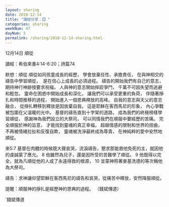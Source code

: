```yaml
---
layout: sharing
date: 2018-12-14
title: "讀經分享：【】"
categories: sharing
weekNum: 47
dayNum: 5
permalink: /sharing/2018-12-14-sharing.html
---
```

12月14日 順從

讀經：希伯來書4:14-6:20；詩篇74

默想：順從
順從如同孩童成長的經歷，
學會放棄任性、承擔責任，
在與神相交的禱告中學習順從， 
是在信心上成長的必須過程。
禱告的開始我們有自己的意志，
期待神行神跡按要求祝福，
人與神的意志開始摔跤爭鬥，
千萬不可因失望而逃避和輕忽。
靈命在困惑中開始成長和深化，
讓我們可以承受更重的負荷，
伴隨著掙扎和時間推移的過程，
開始進入一個恩典釋放的高峰。
自我的意志與天父的意志融合，
從掙扎轉移到釋放是因放棄自我，
這是耶穌在客西馬尼的形象，
內心爭戰被包圍在父溫暖的光中。
基督的禱告直到十字架的道路，
成為我們的終極榜樣學習順從，
感謝神為我們設立的大祭司，
可以同情我們在順服中要經歷的苦痛。
完全順服於神的旨意，
才能找到靈魂的真正幸福，
超越情感的限制和世界的扭曲，
不再被情緒拉扯和反復自欺，
靈魂被洗淨最終成為尊貴，
在神純粹的愛中安然地順從。

來5:7 基督在肉體的時候既大聲哀哭，流淚禱告，懇求那能救他免死的主，就因他的虔誠蒙了應允。 8 他雖然為兒子，還是因所受的苦難學了順從。 9 他既得以完全，就為凡順從他的人成了永遠得救的根源， 10 並蒙神照著麥基洗德的等次稱他為大祭司。

禱告：求神讓仰望耶穌在客西馬尼的禱告和哀哭，從痛苦中釋放，安然降服順從。

提醒：順服神的掙扎是經歷神的恩典的過程。
（錢斌傳道）


`錢斌傳道
